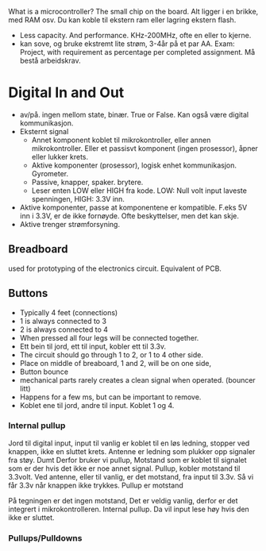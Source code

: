 What is a microcontroller?
The small chip on the board. 
Alt ligger i en brikke, med RAM osv. Du kan koble til ekstern ram eller lagring ekstern flash. 
- Less capacity. And performance.  KHz-200MHz, ofte en eller to kjerne.
- kan sove, og bruke ekstremt lite strøm, 3-4år på et par AA. 
Exam: Project, with requirement as percentage per completed assignment. Må bestå arbeidskrav.

# Digital In and Out
- av/på. ingen mellom state, binær. True or False. Kan også være digital kommunikasjon. 
- Eksternt signal
	- Annet komponent koblet til mikrokontroller, eller annen mikrokontroller. Eller et passisvt komponent (ingen prosessor), åpner eller lukker krets. 
	- Aktive komponenter (prosessor), logisk enhet kommunikasjon. Gyrometer. 
	- Passive, knapper, spaker. brytere. 
	- Leser enten LOW eller HIGH fra kode. LOW: Null volt input laveste spenningen, HIGH: 3.3V inn. 
- Aktive komponenter, passe at komponentene er kompatible. F.eks 5V inn i 3.3V, er de ikke fornøyde. Ofte beskyttelser, men det kan skje. 
- Aktive trenger strømforsyning.

## Breadboard
used for prototyping of the electronics circuit.
Equivalent of PCB. 
## Buttons
- Typically 4 feet (connections)
- 1 is always connected to 3
- 2 is always connected to 4
- When pressed all four legs will be connected together.
- Ett bein til jord, ett til input, kobler ett til 3.3v. 
- The circuit should go through 1 to 2, or 1 to 4 other side. 
- Place on middle of breaboard, 1 and 2, will be on one side, 
- Button bounce
- mechanical parts rarely creates a clean signal when operated. (bouncer litt)
- Happens for a few ms, but can be important to remove.
- Koblet ene til jord, andre til input. Koblet 1 og 4. 
### Internal pullup
Jord til digital input, input til vanlig er koblet til en løs ledning, stopper ved knappen, ikke en sluttet krets. Antenne er ledning som plukker opp signaler fra støy. Dumt
Derfor bruker vi pullup,
Motstand som er koblet til signalet som er der hvis det ikke er noe annet signal.
Pullup, kobler motstand til 3.3volt. Ved antenne, eller til vanlig, er det motstand, fra input til 3.3v. Så vi får 3.3v når knappen ikke trykkes. Pullup er motstand

På tegningen er det ingen motstand, Det er veldig vanlig, derfor er det integrert i mikrokontrolleren. Internal pullup. Da vil input lese høy hvis den ikke er sluttet. 

### Pullups/Pulldowns
